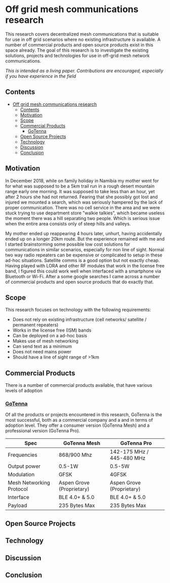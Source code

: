 # Off grid mesh communications research

This research covers decentralized mesh communications that is suitable for use in off grid scenarios where no existing infrastructure is available. A number of commercial products and open source products exist in this space already. The goal of this research is to investigate the existing solutions, projects and technologies for use in off-grid mesh network communications.

*This is intended as a living paper. Contributions are encouraged, especially if you have experience in the field*

## Contents

- [Off grid mesh communications research](#Off-grid-mesh-communications-research)
  - [Contents](#Contents)
  - [Motivation](#Motivation)
  - [Scope](#Scope)
  - [Commercial Products](#Commercial-Products)
    - [GoTenna](#GoTenna)
  - [Open Source Projects](#Open-Source-Projects)
  - [Technology](#Technology)
  - [Discussion](#Discussion)
  - [Conclusion](#Conclusion)

## Motivation

In December 2018, while on family holiday in Namibia my mother went for for what was supposed to be a 5km trail run in a rough desert mountain range early one morning. It was supposed to take less than an hour, yet after 2 hours she had not returned. Fearing that she possibly got lost and injured we mounted a search, which was seriously hampered by the lack of proper communication. There was no cell service in the area and we were stuck trying to use department store "walkie talkies", which became useless the moment there was a hill separating two people. Which is serious issue when the entire area consists only of steep hills and valleys.

My mother ended up reappearing 4 hours later, unhurt, having accidentally ended up on a longer 20km route. But the experience remained with me and I started brainstorming some possible low cost solutions for communications in similar scenarios, especially for non line of sight. Normal two way radio repeaters can be expensive or complicated to setup in these ad-hoc situations. Satellite comms is a good option but not exactly cheap. Having played with LORA and other RF modules that work in the license free band, I figured this could work well when interfaced with a smartphone via Bluetooth or Wi-Fi. After a some google searches I came across a number of commercial products and open source products that do exactly that.

## Scope

This research focuses on technology with the following requirements:

- Does not rely on existing infrastructure (cell networks/ satellite / permanent repeaters)
- Works in the license free (ISM) bands
- Can be deployed on a ad-hoc basis
- Makes use of mesh networking
- Can send text as a minimum
- Does not need mains power
- Should have a line of sight range of >1km

## Commercial Products
There is a number of commercial products available, that have various levels of adoption

### [GoTenna](https://gotenna.com/)
Of all the products or projects encountered in this research, GoTenna is the most successful, both as a commercial company and a and in terms of adoption level. They offer a consumer version (GoTenna Mesh) and a professional version (GoTenna Pro).

| Spec          | GoTenna Mesh  | GoTenna Pro |
| ------------- | ------------- | -----       |
| Frequencies   | 868/900 Mhz   | 142-175 MHz / 445-480 MHz|
| Output power | 0.5-1W | 0.5-5W |
| Modulation | GFSK | 4GFSK |
| Mesh Networking Protocol | Aspen Grove (Proprietary) | Aspen Grove (Proprietary) |
| Interface | BLE 4.0+ & 5.0 | BLE 4.0+ & 5.0 |
| Payload | 235 Bytes Max | 235 Bytes Max |

## Open Source Projects

## Technology

## Discussion

## Conclusion
